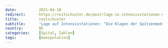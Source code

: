 ```yaml
---
date:          2021-04-18
redirect:      https://reitschuster.de/post/lage-in-intensivstationen-die-klagen-der-spitzenmediziner-sind-getrost-zu-ignorieren/
title:         reitschuster
subtitle:      'Lage auf Intensivstationen: "Die Klagen der Spitzenmediziner sind getrost zu ignorieren"'
country:       DE
categories:    [Spital, Zahlen]
tags:          [manipulation]
---
```

